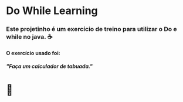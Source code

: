 # Do While Learning

### Este projetinho é um exercício de treino para utilizar o Do e while no java. :coffee:

#### O exercício usado foi:

##### *"Faça um calculador de tabuada."*

# :book: 

